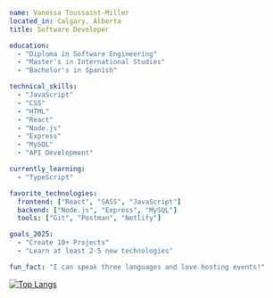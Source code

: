 ```yaml
name: Vanessa Toussaint-Miller
located_in: Calgary, Alberta
title: Software Developer

education:
  - "Diploma in Software Engineering"
  - "Master's in International Studies"
  - "Bachelor's in Spanish"

technical_skills:
  - "JavaScript"
  - "CSS"
  - "HTML"
  - "React"
  - "Node.js"
  - "Express"
  - "MySQL"
  - "API Development"

currently_learning:
  - "TypeScript"

favorite_technologies:
  frontend: ["React", "SASS", "JavaScript"]
  backend: ["Node.js", "Express", "MySQL"]
  tools: ["Git", "Postman", "Netlify"]

goals_2025:
  - "Create 10+ Projects"
  - "Learn at least 2-5 new technologies"

fun_fact: "I can speak three languages and love hosting events!"

```
<!--
**vanessa-tm/vanessa-tm** is a ✨ _special_ ✨ repository because its `README.md` (this file) appears on your GitHub profile.

Here are some ideas to get you started:

- 🔭 I’m currently working on ...
- 🌱 I’m currently learning ...
- 👯 I’m looking to collaborate on ...
- 🤔 I’m looking for help with ...
- 💬 Ask me about ...
- 📫 How to reach me: ...
- 😄 Pronouns: ...
- ⚡ Fun fact: ...
-->





[![Top Langs](https://github-readme-stats.vercel.app/api/top-langs/?username=vanessa-tm)](https://github.com/anuraghazra/github-readme-stats)
